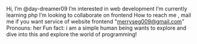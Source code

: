  Hi, I’m @day-dreamer09
 I’m interested in web development
 I’m currently learning php
 I’m looking to collaborate on frontend
 How to reach me , mail me if you want service of website frontend "merryseg009@gmail.com"
 Pronouns: her
Fun fact: i am a simple human being wants to explore and dive into this and explore the world of programming!

<!---
day-dreamer09/day-dreamer09 is a ✨ special ✨ repository because its `README.md` (this file) appears on your GitHub profile.
You can click the Preview link to take a look at your changes.
--->
